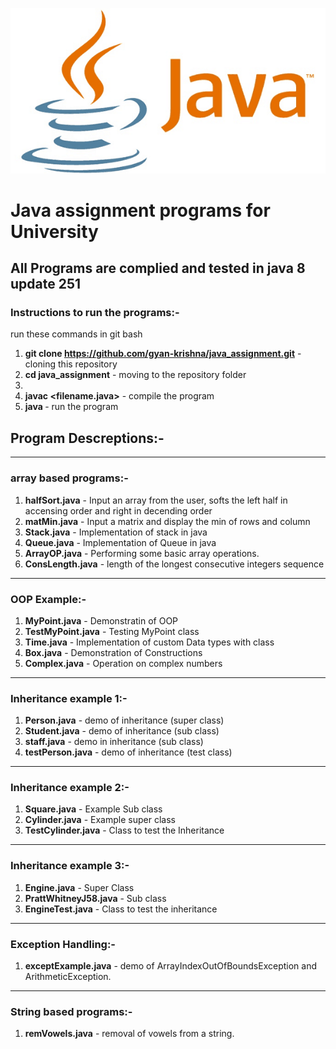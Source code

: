 ![java logo](images/java-logo.png)
# Java assignment programs for University

## All Programs are complied and tested in java 8 update 251
### Instructions to run the programs:-
run these commands in git bash 
  1. **git clone https://github.com/gyan-krishna/java_assignment.git** - cloning this repository
  2. **cd java_assignment** - moving to the repository folder
  3. <move to desired folder using cd command>
  4. **javac <filename.java>**  - compile the program
  5. **java <file name>**       - run the program

## Program Descreptions:-

-------------------------------------------------------------------------------------------------------------------------
### array based programs:-
1. **halfSort.java**     - Input an array from the user, softs the left half in accensing order and right in decending order
2. **matMin.java**       - Input a matrix and display the min of rows and column
3. **Stack.java**        - Implementation of stack in java
4. **Queue.java**        - Implementation of Queue in java
5. **ArrayOP.java**      - Performing some basic array operations.
6. **ConsLength.java**   - length of the longest consecutive integers sequence
-------------------------------------------------------------------------------------------------------------------------
### OOP Example:-
1. **MyPoint.java**      - Demonstratin of OOP
2. **TestMyPoint.java**  - Testing MyPoint class
3. **Time.java**         - Implementation of custom Data types with class
4. **Box.java**          - Demonstration of Constructions
5. **Complex.java**      - Operation on complex numbers
-------------------------------------------------------------------------------------------------------------------------
### Inheritance example 1:-
1. **Person.java**       - demo of inheritance (super class)
2. **Student.java**      - demo of inheritance (sub class)
3. **staff.java**        - demo in inheritance (sub class)
4. **testPerson.java**   - demo of inheritance (test class)
-------------------------------------------------------------------------------------------------------------------------
### Inheritance example 2:-
1. **Square.java**       - Example Sub class
2. **Cylinder.java**     - Example super class
3. **TestCylinder.java** - Class to test the Inheritance
-------------------------------------------------------------------------------------------------------------------------
### Inheritance example 3:-
1. **Engine.java**           - Super Class
2. **PrattWhitneyJ58.java**  - Sub class
3. **EngineTest.java**       - Class to test the inheritance
-------------------------------------------------------------------------------------------------------------------------
### Exception Handling:-
1. **exceptExample.java**    - demo of ArrayIndexOutOfBoundsException and ArithmeticException.
-------------------------------------------------------------------------------------------------------------------------
### String based programs:-
1. **remVowels.java**        - removal of vowels from a string.

